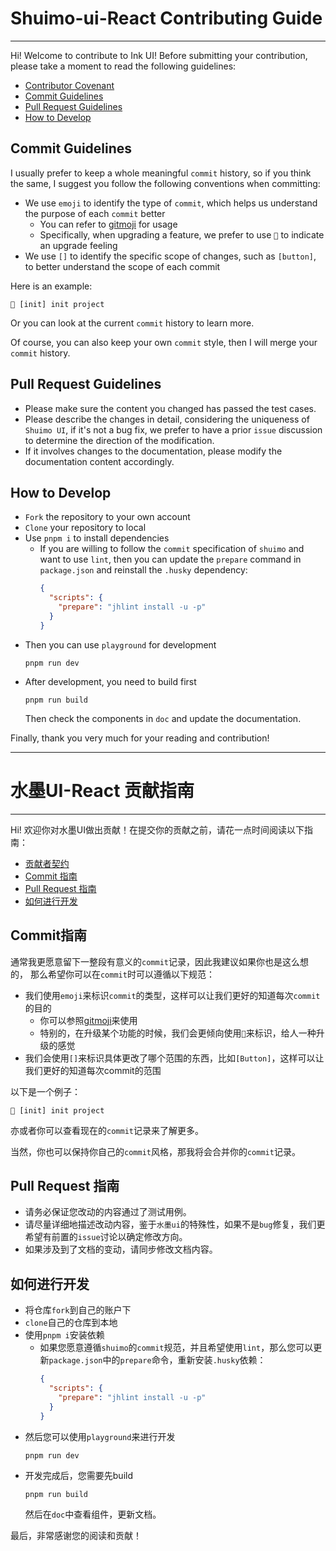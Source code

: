 # Shuimo-ui-React Contributing Guide
------
Hi! Welcome to contribute to Ink UI! Before submitting your contribution, please take a moment to read the following guidelines:

* [Contributor Covenant](https://www.contributor-covenant.org/)
* [Commit Guidelines](#commit-guidelines)
* [Pull Request Guidelines](#pull-request-guidelines)
* [How to Develop](#how-to-develop)

## Commit Guidelines

I usually prefer to keep a whole meaningful `commit` history, so if you think the same,
I suggest you follow the following conventions when committing:

- We use `emoji` to identify the type of `commit`, which helps us understand the purpose of each `commit` better
  - You can refer to [gitmoji](https://gitmoji.dev) for usage
  - Specifically, when upgrading a feature, we prefer to use `🚀` to indicate an upgrade feeling
- We use `[]` to identify the specific scope of changes, such as `[button]`, to better understand the scope of each commit

Here is an example:

```text
🎉 [init] init project
```

Or you can look at the current `commit` history to learn more.

Of course, you can also keep your own `commit` style, then I will merge your `commit` history.

## Pull Request Guidelines

* Please make sure the content you changed has passed the test cases.
* Please describe the changes in detail, considering the uniqueness of `Shuimo UI`, if it's not a bug fix, we prefer to have a prior `issue` discussion to determine the direction of the modification.
* If it involves changes to the documentation, please modify the documentation content accordingly.

## How to Develop

- `Fork` the repository to your own account
- `Clone` your repository to local
- Use `pnpm i` to install dependencies
  - If you are willing to follow the `commit` specification of `shuimo` and want to use `lint`, then you can update the `prepare` command in `package.json` and reinstall the `.husky` dependency:
    ```json
    {
      "scripts": {
        "prepare": "jhlint install -u -p"
      }
    }
    ``` 
- Then you can use `playground` for development
  ```shell
  pnpm run dev
  ```
- After development, you need to build first
  ```shell
  pnpm run build
  ```
  Then check the components in `doc` and update the documentation.

Finally, thank you very much for your reading and contribution!

---------

# 水墨UI-React 贡献指南
------

Hi! 欢迎你对水墨UI做出贡献！在提交你的贡献之前，请花一点时间阅读以下指南：

* [贡献者契约](https://www.contributor-covenant.org/)
* [Commit 指南](#commit指南)
* [Pull Request 指南](#pull-request-指南)
* [如何进行开发](#如何进行开发)

## Commit指南

通常我更愿意留下一整段有意义的`commit`记录，因此我建议如果你也是这么想的，
那么希望你可以在`commit`时可以遵循以下规范：

- 我们使用`emoji`来标识`commit`的类型，这样可以让我们更好的知道每次`commit`的目的
    - 你可以参照[gitmoji](https://gitmoji.dev)来使用
    - 特别的，在升级某个功能的时候，我们会更倾向使用`🚀`来标识，给人一种升级的感觉
- 我们会使用`[]`来标识具体更改了哪个范围的东西，比如`[Button]`，这样可以让我们更好的知道每次commit的范围

以下是一个例子：

```text
🎉 [init] init project
```

亦或者你可以查看现在的`commit`记录来了解更多。

当然，你也可以保持你自己的`commit`风格，那我将会合并你的`commit`记录。

## Pull Request 指南

* 请务必保证您改动的内容通过了测试用例。
* 请尽量详细地描述改动内容，鉴于`水墨ui`的特殊性，如果不是`bug`修复，我们更希望有前置的`issue`讨论以确定修改方向。
* 如果涉及到了文档的变动，请同步修改文档内容。

## 如何进行开发

- 将仓库`fork`到自己的账户下
- `clone`自己的仓库到本地
- 使用`pnpm i`安装依赖
  - 如果您愿意遵循`shuimo`的`commit`规范，并且希望使用`lint`，那么您可以更新`package.json`中的`prepare`命令，重新安装`.husky`依赖：
    ```json
    {
      "scripts": {
        "prepare": "jhlint install -u -p"
      }
    }
    ```
- 然后您可以使用`playground`来进行开发
  ```shell
  pnpm run dev
  ```
- 开发完成后，您需要先build
  ```shell
  pnpm run build
  ```
  然后在`doc`中查看组件，更新文档。

最后，非常感谢您的阅读和贡献！

